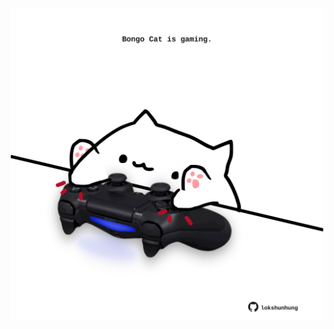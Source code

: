 <!-- built at 28/04/2023, 11:00:48 UTC -->
<p align="center">
  <img width="500" height="500" src="./ReadmeImage.svg">
</p>
